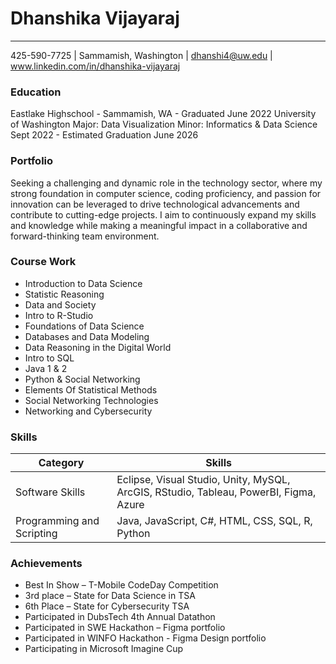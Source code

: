 # Dhanshika Vijayaraj
--- 

425-590-7725 | Sammamish, Washington | dhanshi4@uw.edu | www.linkedin.com/in/dhanshika-vijayaraj

### Education 
Eastlake Highschool - Sammamish, WA - Graduated June 2022
University of Washington
Major: Data Visualization Minor: Informatics & Data Science
Sept 2022 - Estimated Graduation June 2026

### Portfolio
Seeking a challenging and dynamic role in the technology sector, where my strong foundation in computer science, coding proficiency, and passion for innovation can be leveraged to drive technological advancements and contribute to cutting-edge projects. I aim to continuously expand my skills and knowledge while making a meaningful impact in a collaborative and forward-thinking team environment.

### Course Work
- Introduction to Data Science
- Statistic Reasoning
- Data and Society
- Intro to R-Studio
- Foundations of Data Science
- Databases and Data Modeling 
- Data Reasoning in the Digital World
- Intro to SQL
- Java 1 & 2
- Python & Social Networking
- Elements Of Statistical Methods
- Social Networking Technologies
- Networking and Cybersecurity

### Skills
| Category                 | Skills                              |
|--------------------------|-------------------------------------|
| Software Skills          | Eclipse, Visual Studio, Unity, MySQL, ArcGIS, RStudio, Tableau, PowerBI, Figma, Azure |
| Programming and Scripting| Java, JavaScript, C#, HTML, CSS, SQL, R, Python |

### Achievements
- Best In Show – T-Mobile CodeDay Competition 
- 3rd place – State for Data Science in TSA
- 6th Place – State for Cybersecurity TSA
- Participated in DubsTech 4th Annual Datathon 
- Participated in SWE Hackathon – Figma portfolio 
- Participated in WINFO Hackathon - Figma Design portfolio
- Participating in Microsoft Imagine Cup





